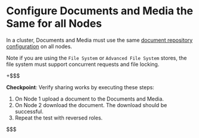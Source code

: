 # Configure Documents and Media the Same for all Nodes [](id=configure-documents-and-media-the-same-for-all-nodes)

In a cluster, Documents and Media must use the same
[document repository configuration](/discover/deployment/-/knowledge_base/7-1/document-repository-configuration)
on all nodes. 

Note if you are using the `File System` or `Advanced File System` stores, the
file system must support concurrent requests and file locking.

+$$$

**Checkpoint**: Verify sharing works by executing these steps:

1. On Node 1 upload a document to the Documents and Media.
2. On Node 2 download the document. The download should be successful.
3. Repeat the test with reversed roles.

$$$
